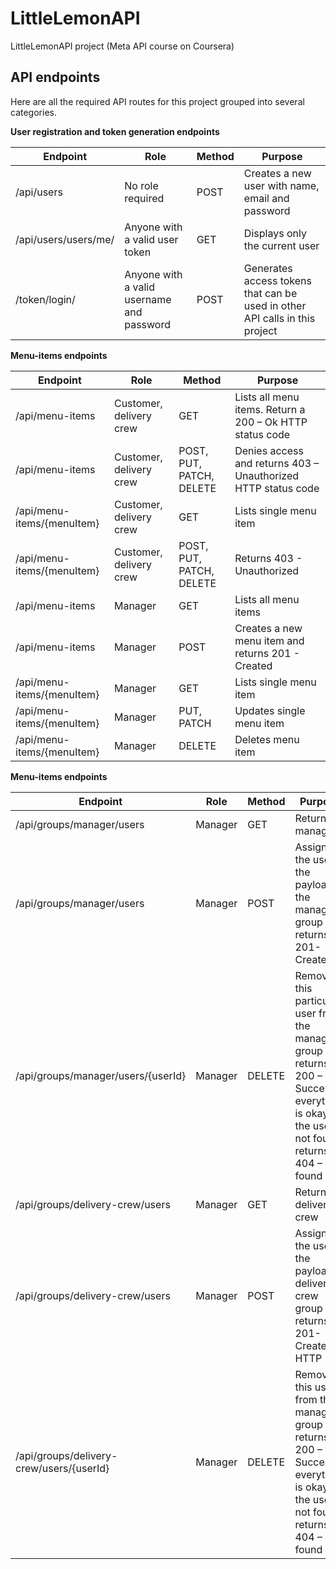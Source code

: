 # LittleLemonAPI
LittleLemonAPI project (Meta API course on Coursera)


## **API endpoints**

Here are all the required API routes for this project grouped into several categories.

**User registration and token generation endpoints**

|**Endpoint**|**Role**|**Method**|**Purpose**|
|------------|--------|----------|-----------|
|/api/users  |No role required|POST|Creates a new user with name, email and password|
|/api/users/users/me/|Anyone with a valid user token|GET|Displays only the current user|
|/token/login/|Anyone with a valid username and password|POST|Generates access tokens that can be used in other API calls in this project|

**Menu-items endpoints**

|**Endpoint**|**Role**|**Method**|**Purpose**|
|------------|--------|----------|-----------|
|/api/menu-items |Customer, delivery crew|GET|Lists all menu items. Return a 200 – Ok HTTP status code|
|/api/menu-items|Customer, delivery crew|POST, PUT, PATCH, DELETE|Denies access and returns 403 – Unauthorized HTTP status code|
|/api/menu-items/{menuItem}|Customer, delivery crew|GET|Lists single menu item|
|/api/menu-items/{menuItem}  |Customer, delivery crew|POST, PUT, PATCH, DELETE|Returns 403 - Unauthorized|
|/api/menu-items  |Manager|GET|Lists all menu items|
|/api/menu-items  |Manager|POST|Creates a new menu item and returns 201 - Created|
|/api/menu-items/{menuItem}  |Manager|GET|Lists single menu item|
|/api/menu-items/{menuItem}  |Manager|PUT, PATCH|Updates single menu item|
|/api/menu-items/{menuItem}  |Manager|DELETE|Deletes menu item|

**Menu-items endpoints**

|**Endpoint**|**Role**|**Method**|**Purpose**|
|------------|--------|----------|-----------|
|/api/groups/manager/users |Manager|GET|Returns all managers|
|/api/groups/manager/users |Manager|POST|Assigns the user in the payload to the manager group and returns 201-Created|
|/api/groups/manager/users/{userId}|Manager|DELETE|Removes this particular user from the manager group and returns 200 – Success if everything is okay. If the user is not found, returns 404 – Not found|
|/api/groups/delivery-crew/users|Manager|GET|Returns all delivery crew|
|/api/groups/delivery-crew/users|Manager|POST|Assigns the user in the payload to delivery crew group and returns 201-Created HTTP|
|/api/groups/delivery-crew/users/{userId}|Manager|DELETE|Removes this user from the manager group and returns 200 – Success if everything is okay. If the user is not found, returns  404 – Not found|



